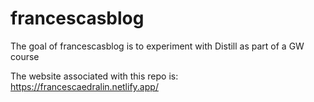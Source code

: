 
# francescasblog

<!-- badges: start -->
<!-- badges: end -->

The goal of francescasblog is to experiment with Distill as part of a GW course

The website associated with this repo is: https://francescaedralin.netlify.app/

